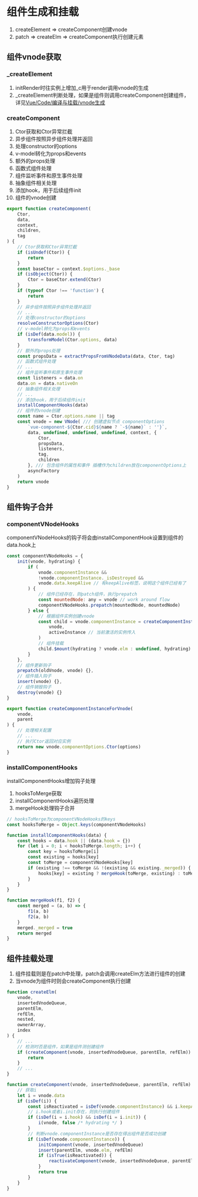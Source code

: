 # 组件生成和挂载

01. createElement => createComponent创建vnode
02. patch => createElm => createComponent执行创建元素

## 组件vnode获取

### _createElement

01. initRender时往实例上增加_c用于render调用vnode的生成
02. _createElement判断处理，如果是组件则调用createComponent创建组件，详见[Vue/Code/编译与挂载/vnode生成](../03-编译与挂载/06-vnode生成.md)

### createComponent

1. Ctor获取和Ctor异常拦截
2. 异步组件按照异步组件处理并返回
3. 处理constructor的options
4. v-model转化为props和events
5. 额外的props处理
6. 函数式组件处理
7. 组件监听事件和原生事件处理
8. 抽象组件相关处理
9. 添加hook，用于后续组件init
10. 组件的vnode创建

```js
export function createComponent(
    Ctor,
    data,
    context,
    children,
    tag
) {
    // Ctor获取和Ctor异常拦截
    if (isUndef(Ctor)) {
        return
    }
    const baseCtor = context.$options._base
    if (isObject(Ctor)) {
        Ctor = baseCtor.extend(Ctor)
    }
    if (typeof Ctor !== 'function') {
        return
    }
    // 异步组件按照异步组件处理并返回
    // ...
    // 处理constructor的options
    resolveConstructorOptions(Ctor)
    // v-model转化为props和events
    if (isDef(data.model)) {
        transformModel(Ctor.options, data)
    }
    // 额外的props处理
    const propsData = extractPropsFromVNodeData(data, Ctor, tag)
    // 函数式组件处理
    // ...
    // 组件监听事件和原生事件处理
    const listeners = data.on
    data.on = data.nativeOn
    // 抽象组件相关处理
    // ...
    // 添加hook，用于后续组件init
    installComponentHooks(data)
    // 组件的vnode创建
    const name = Ctor.options.name || tag
    const vnode = new VNode( /// 创建虚拟节点 componentOptions 
        `vue-component-${Ctor.cid}${name ? `-${name}` : ''}`,
        data, undefined, undefined, undefined, context, {
            Ctor,
            propsData,
            listeners,
            tag,
            children
        }, /// 包含组件的属性和事件 插槽作为children放在componentOptions上
        asyncFactory
    )
    return vnode
}
```

## 组件钩子合并

### componentVNodeHooks

componentVNodeHooks的钩子将会由installComponentHook设置到组件的data.hook上

```js
const componentVNodeHooks = {
    init(vnode, hydrating) {
        if (
            vnode.componentInstance &&
            !vnode.componentInstance._isDestroyed &&
            vnode.data.keepAlive // 有keepAlive标签，说明这个组件已经有了
        ) {
            // 组件已经存在，则patch组件，执行prepatch
            const mountedNode: any = vnode // work around flow
            componentVNodeHooks.prepatch(mountedNode, mountedNode)
        } else {
            // 根据组件实例创建vnode
            const child = vnode.componentInstance = createComponentInstanceForVnode(
                vnode,
                activeInstance // 当前激活的实例传入
            )
            // 组件挂载
            child.$mount(hydrating ? vnode.elm : undefined, hydrating)
        }
    },
    // 组件更新钩子
    prepatch(oldVnode, vnode) {},
    // 组件插入钩子
    insert(vnode) {},
    // 组件销毁钩子
    destroy(vnode) {}
}

export function createComponentInstanceForVnode(
    vnode,
    parent
) {
    // 处理相关配置
    // ...
    // 执行Ctor返回对应实例
    return new vnode.componentOptions.Ctor(options)
}
```

### installComponentHooks

installComponentHooks增加钩子处理

01. hooksToMerge获取
02. installComponentHooks遍历处理
03. mergeHook处理钩子合并

```js
// hooksToMerge为componentVNodeHooks的keys
const hooksToMerge = Object.keys(componentVNodeHooks)
```

```js
function installComponentHooks(data) {
    const hooks = data.hook || (data.hook = {})
    for (let i = 0; i < hooksToMerge.length; i++) {
        const key = hooksToMerge[i]
        const existing = hooks[key]
        const toMerge = componentVNodeHooks[key]
        if (existing !== toMerge && !(existing && existing._merged)) {
            hooks[key] = existing ? mergeHook(toMerge, existing) : toMerge
        }
    }
}
```

```js
function mergeHook(f1, f2) {
    const merged = (a, b) => {
        f1(a, b)
        f2(a, b)
    }
    merged._merged = true
    return merged
}
```

## 组件挂载处理

01. 组件挂载则是在patch中处理，patch会调用createElm方法进行组件的创建
02. 当vnode为组件时则会createComponent执行创建

```js
function createElm(
    vnode,
    insertedVnodeQueue,
    parentElm,
    refElm,
    nested,
    ownerArray,
    index
) {
    // ...
    // 检测时否是组件，如果是组件测创建组件
    if (createComponent(vnode, insertedVnodeQueue, parentElm, refElm)) {
        return
    }
    // ...
}

function createComponent(vnode, insertedVnodeQueue, parentElm, refElm) {
    // 获取i
    let i = vnode.data
    if (isDef(i)) {
        const isReactivated = isDef(vnode.componentInstance) && i.keepAlive
        // i.hook或者i.init存在，则执行创建组件
        if (isDef(i = i.hook) && isDef(i = i.init)) {
            i(vnode, false /* hydrating */ )
        }
        // 判断vnode.componentInstance是否存在得出组件是否成功创建
        if (isDef(vnode.componentInstance)) {
            initComponent(vnode, insertedVnodeQueue)
            insert(parentElm, vnode.elm, refElm)
            if (isTrue(isReactivated)) {
                reactivateComponent(vnode, insertedVnodeQueue, parentElm, refElm)
            }
            return true
        }
    }
}
```
